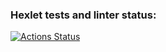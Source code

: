 ### Hexlet tests and linter status:
[![Actions Status](https://github.com/anorone/frontend-project-12/actions/workflows/hexlet-check.yml/badge.svg)](https://github.com/anorone/frontend-project-12/actions)